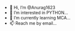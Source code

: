 - 👋 Hi, I’m @Anurag1623
- 👀 I’m interested in PYTHON...
- 🌱 I’m currently learning MCA...
- 📫 Reach me by email...

<!---
Anurag1623/Anurag1623 is a ✨ special ✨ repository because its `README.md` (this file) appears on your GitHub profile.
You can click the Preview link to take a look at your changes.
--->

